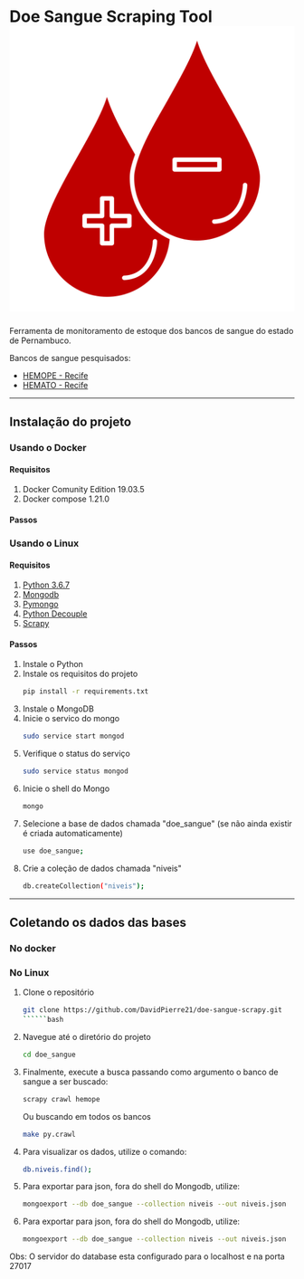 # Doe Sangue Scraping Tool ![doe sangue](assets/icon.svg)

Ferramenta de monitoramento de estoque dos bancos de sangue do estado de Pernambuco.

Bancos de sangue pesquisados:
- [HEMOPE - Recife](http://www.hemope.pe.gov.br)
- [HEMATO - Recife](https://doesanguedoevida.com.br/doar-sangue-recife)

---

## Instalação do projeto

### Usando o Docker

   #### Requisitos
   1. Docker Comunity Edition 19.03.5
   2. Docker compose 1.21.0

   #### Passos

### Usando o Linux

   #### Requisitos
   1. [Python 3.6.7](https://www.python.org/)
   2. [Mongodb](https://www.mongodb.com/)
   3. [Pymongo](https://api.mongodb.com/python/current/)
   4. [Python Decouple](https://github.com/henriquebastos/python-decouple)
   5. [Scrapy](https://scrapy.org/)

#### Passos
1. Instale o Python
2. Instale os requisitos do projeto
   ```bash
   pip install -r requirements.txt
   ```
3. Instale o MongoDB
4. Inicie o servico do mongo
   ```bash
   sudo service start mongod
   ```
5. Verifique o status do serviço
   ```bash
   sudo service status mongod
   ```
6. Inicie o shell do Mongo
   ```bash
   mongo
   ```
7. Selecione a base de dados chamada "doe_sangue" (se não ainda existir é criada automaticamente)
   ```bash
   use doe_sangue;
   ```
8. Crie a coleção de dados chamada "niveis"
   ```bash
   db.createCollection("niveis");
   ```
---

## Coletando os dados das bases
### No docker
### No Linux
1. Clone o repositório
   ```bash
   git clone https://github.com/DavidPierre21/doe-sangue-scrapy.git
   ``````bash
2. Navegue até o diretório do projeto
   ```bash
   cd doe_sangue
   ```
3. Finalmente, execute a busca passando como argumento o banco de sangue a ser buscado:

   ```bash
   scrapy crawl hemope
   ```
   
   Ou buscando em todos os bancos
   ```bash
   make py.crawl
   ```
4. Para visualizar os dados, utilize o comando:
   ```bash
   db.niveis.find();
   ```
5. Para exportar para json, fora do shell do Mongodb, utilize:
   ```bash
   mongoexport --db doe_sangue --collection niveis --out niveis.json
   ```
6. Para exportar para json, fora do shell do Mongodb, utilize:
   ```bash
   mongoexport --db doe_sangue --collection niveis --out niveis.json
   ```

Obs: O servidor do database esta configurado para o localhost e na porta 27017

